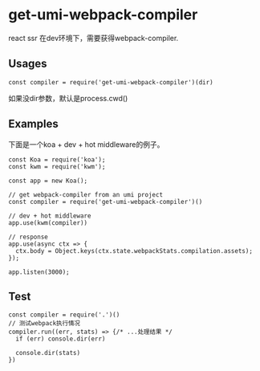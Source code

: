 # get-umi-webpack-compiler

react ssr 在dev环境下，需要获得webpack-compiler.

## Usages

```
const compiler = require('get-umi-webpack-compiler')(dir)
```

如果没dir参数，默认是process.cwd()

## Examples
下面是一个koa + dev + hot middleware的例子。

```
const Koa = require('koa');
const kwm = require('kwm');

const app = new Koa();

// get webpack-compiler from an umi project
const compiler = require('get-umi-webpack-compiler')()

// dev + hot middleware
app.use(kwm(compiler))

// response
app.use(async ctx => {
  ctx.body = Object.keys(ctx.state.webpackStats.compilation.assets);
});

app.listen(3000);
```

## Test

```
const compiler = require('.')()
// 测试webpack执行情况
compiler.run((err, stats) => {/* ...处理结果 */
  if (err) console.dir(err)

  console.dir(stats)
})

```
